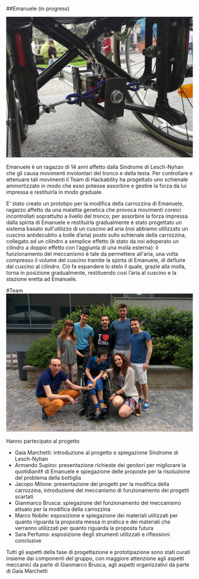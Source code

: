 #\#Emanuele (in progress)

![project](img/main.jpeg)

Emanuele è un ragazzo di 14 anni affetto dalla Sindrome di Lesch-Nyhan che gli causa movimenti involontari del tronco e della testa. Per controllare e attenuare tali movimenti il Team di Hackability ha progettato uno schienale ammortizzato in modo che esso potesse assorbire e gestire la forza da lui impressa e restituirla in modo graduale.


E' stato creato un prototipo per la modifica della carrozzina di Emanuele, ragazzo affetto da una  malattia genetica che provoca movimenti coreici incontrollati soprattutto a livello del tronco; per assorbire la forza impressa dalla spinta di Emanuele e restituirla gradualmente è stato progettato un sistema basato sull'utilizzo di un cuscino ad aria (noi abbiamo utilizzato un cuscino antidecubito a bolle d’aria) posto sullo schienale della carrozzina, collegato ad un cilindro a semplice effetto (è stato da noi adoperato un cilindro a doppio effetto con l’aggiunta di una molla esterna): il funzionamento del meccanismo è tale da permettere all'aria, una volta compresso il volume del cuscino tramite la spinta di Emanuele, di defluire dal cuscino al cilindro. 
Ciò fa espandere lo stelo il quale, grazie alla molla, torna in posizione gradualmente, restituendo così l’aria al cuscino e la stazione eretta ad Emanuele.


#Team
![team](img/gruppo.jpg)

Hanno partecipato al progetto

 - Gaia Marchetti: introduzione al progetto e spiegazione Sindrome di Lesch-Nyhan
 - Armando Supino: presentazione richieste dei genitori per migliorare la quotidianit‡ di Emanuele e spiegazione delle proposte per la risoluzione del problema della bottiglia
 - Jacopo Milone: presentazione dei progetti per la modifica della carrozzina, introduzione del meccanismo di funzionamento dei progetti scartati
 - Gianmarco Brusca: spiegazione del funzionamento del meccanismo attuato per la modifica della carrozzina
 - Marco Nobile: esposizione e spiegazione dei materiali utilizzati per quanto riguarda la proposta messa in pratica e dei materiali che verranno utilizzati per quanto riguarda la proposta futura
 - Sara Perfumo: esposizione degli strumenti utilizzati e riflessioni conclusive

Tutti gli aspetti della fase di progettazione e prototipazione sono stati curati insieme dai componenti del gruppo, con maggiore attenzione agli aspetti meccanici da parte di Gianmarco Brusca,
agli aspetti organizzativi da parte di Gaia Marchetti